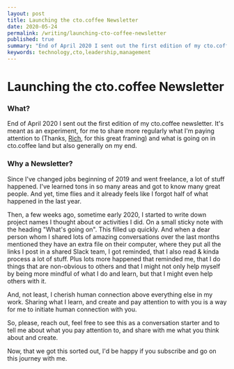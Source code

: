 ```yaml
---
layout: post
title: Launching the cto.coffee Newsletter
date: 2020-05-24
permalink: /writing/launching-cto-coffee-newsletter
published: true
summary: "End of April 2020 I sent out the first edition of my cto.coffee newsletter. It's meant as an experiment, for me to share more regularly what I'm paying attention to (Thanks, Richard Bartlett, for this great framing) and what is going on in cto.coffee land but also generally on my end."
keywords: technology,cto,leadership,management
---
```


# Launching the cto.coffee Newsletter

### What?

End of April 2020 I sent out the first edition of my cto.coffee newsletter. It's meant as an experiment, for me to share more regularly what I'm paying attention to (Thanks, [Rich](https://richdecibels.substack.com/), for this great framing) and what is going on in cto.coffee land but also generally on my end.

### Why a Newsletter?

Since I've changed jobs beginning of 2019 and went freelance, a lot of stuff happened. I've learned tons in so many
areas and got to know many great people. And yet, time flies and it already feels like I forgot half of what happened in the last year.

Then, a few weeks ago, sometime early 2020, I started to write down project names I thought about or activities I did. On a small sticky note with the heading "What's going on". This filled up quickly. And when a dear person whom I shared lots of amazing conversations over the last months mentioned they have an extra file on their computer, where they put all the links I post in a shared Slack team, I got reminded, that I also read & kinda process a lot of stuff. Plus lots more happened that reminded me, that I do things that are non-obvious to others and that I might not only help myself by being more mindful of what I do and learn, but that I might even help others with it.

And, not least, I cherish human connection above everything else in my work. Sharing what I learn, and create and pay attention to with you is a way for me to initiate human connection with you.

So, please, reach out, feel free to see this as a conversation starter and to tell me about what you pay attention to, and share with me what you think about and create.

Now, that we got this sorted out, I'd be happy if you subscribe and go on this journey with me.

